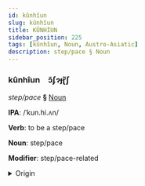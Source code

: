```yaml
---
id: kûnhîun
slug: kûnhîun
title: KÛNHİUN
sidebar_position: 225
tags: [kûnhîun, Noun, Austro-Asiatic]
description: step/pace § Noun
---
```


### kûnhîun&emsp;<span kind="abugida">ɔ̃ʄɂɟɽ̃ʃ</span>

*step/pace* **§** [Noun](../../tags/Noun)

**IPA**: /ˈkun.hi.ʌn/

**Verb**: to be a step/pace

**Noun**: step/pace

**Modifier**: step/pace-related

<details>
    <summary>Origin</summary>
    Khmer ជំហាន cumhiən /cum.ˈhiən/<br/>
    <em>Austro-Asiatic Language Family</em>
</details>